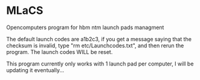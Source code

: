 # MLaCS
Opencomputers program for hbm ntm launch pads managment

The default launch codes are a1b2c3, if you get a message saying that the checksum is invalid, type "rm etc/Launchcodes.txt", and then rerun the program. The launch codes WILL be reset.

This program currently only works with 1 launch pad per computer, I will be updating it eventually...
